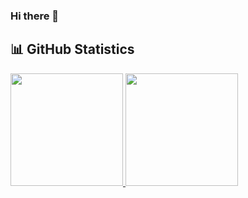 ### Hi there 👋

<!--
**wmalbos/wmalbos** is a ✨ _special_ ✨ repository because its `README.md` (this file) appears on your GitHub profile.

Here are some ideas to get you started:

- 🔭 I’m currently working on ...
- 🌱 I’m currently learning ...
- 👯 I’m looking to collaborate on ...
- 🤔 I’m looking for help with ...
- 💬 Ask me about ...
- 📫 How to reach me: ...
- 😄 Pronouns: ...
- ⚡ Fun fact: ...
-->


## 📊 GitHub Statistics

<p align="left">
<a href="https://github.com/wmalbos">
  <img height="180em" src="https://github-readme-stats-eight-theta.vercel.app/api?username=wmalbos&show_icons=true&theme=react&include_all_commits=true&count_private=true"/>
  <img height="180em" src="https://github-readme-stats-eight-theta.vercel.app/api/top-langs/?username=wmalbos&layout=compact&langs_count=8&theme=react"/>
</a>
</p>
